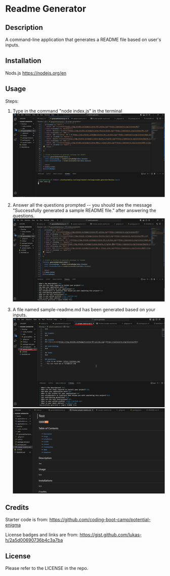 # Readme Generator

## Description
A command-line application that generates a README file based on user's inputs.

## Installation
Nods.js https://nodejs.org/en

## Usage
Steps:
1. Type in the command "node index.js" in the terminal
![screenshot of the application](./Assets/application-sc-1.png)

2. Answer all the questions prompted -- you should see the message "Successfully generated a sample README file." after answering the questions.
![screenshot of the application](./Assets/application-sc-2.png)

3. A file named sample-readme.md has been generated based on your inputs.
![screenshot of the application](./Assets/application-sc-3.png)
![screenshot of the application](./Assets/application-sc-4.png)

## Credits
Starter code is from: https://github.com/coding-boot-camp/potential-enigma

License badges and links are from: https://gist.github.com/lukas-h/2a5d00690736b4c3a7ba

## License
Please refer to the LICENSE in the repo.